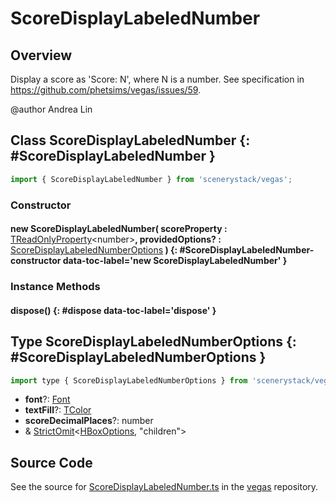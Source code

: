 # ScoreDisplayLabeledNumber

## Overview

Display a score as 'Score: N', where N is a number.
See specification in https://github.com/phetsims/vegas/issues/59.

@author Andrea Lin

## Class ScoreDisplayLabeledNumber {: #ScoreDisplayLabeledNumber }


```js
import { ScoreDisplayLabeledNumber } from 'scenerystack/vegas';
```
### Constructor

#### new ScoreDisplayLabeledNumber( scoreProperty : <span style="font-weight: 400;">[TReadOnlyProperty](../axon/TReadOnlyProperty.md)&lt;<span style="color: hsla(calc(var(--md-hue) + 180deg),80%,40%,1);">number</span>&gt;</span>, providedOptions? : <span style="font-weight: 400;">[ScoreDisplayLabeledNumberOptions](../vegas/ScoreDisplayLabeledNumber.md#ScoreDisplayLabeledNumberOptions)</span> ) {: #ScoreDisplayLabeledNumber-constructor data-toc-label='new ScoreDisplayLabeledNumber' }

### Instance Methods

#### dispose() {: #dispose data-toc-label='dispose' }



## Type ScoreDisplayLabeledNumberOptions {: #ScoreDisplayLabeledNumberOptions }


```js
import type { ScoreDisplayLabeledNumberOptions } from 'scenerystack/vegas';
```


- **font**?: [Font](../scenery/Font.md)
- **textFill**?: [TColor](../scenery/TColor.md)
- **scoreDecimalPlaces**?: <span style="color: hsla(calc(var(--md-hue) + 180deg),80%,40%,1);">number</span>
- &amp; [StrictOmit](../phet-core/StrictOmit.md)&lt;[HBoxOptions](../scenery/HBox.md#HBoxOptions), "children"&gt;




## Source Code

See the source for [ScoreDisplayLabeledNumber.ts](https://github.com/phetsims/vegas/blob/main/js/ScoreDisplayLabeledNumber.ts) in the [vegas](https://github.com/phetsims/vegas) repository.
